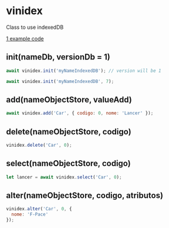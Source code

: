# vinidex

Class to use indexedDB

[1 example code](test-async.js)

## init(nameDb, versionDb = 1)

```javascript
await vinidex.init('myNameIndexedDB'); // version will be 1
```

```javascript
await vinidex.init('myNameIndexedDB', 7);
```

## add(nameObjectStore, valueAdd)

```javascript
await vinidex.add('Car', { codigo: 0, nome: 'Lancer' });
```

## delete(nameObjectStore, codigo)

```javascript
vinidex.delete('Car', 0);
```

## select(nameObjectStore, codigo)

```javascript
let lancer = await vinidex.select('Car', 0);
```

## alter(nameObjectStore, codigo, atributos)

```javascript
vinidex.alter('Car', 0, {
  nome: 'F-Pace'
});
```
